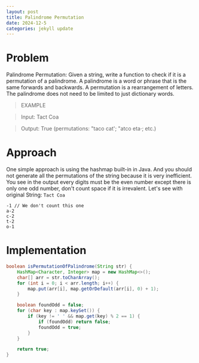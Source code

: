 ```yaml
---
layout: post
title: Palindrome Permutation
date: 2024-12-5
categories: jekyll update
---
```


# Problem

Palindrome Permutation: Given a string, write a function to check if it is a permutation of 
a palindrome. A palindrome is a word or phrase that is the same forwards and backwards. A 
permutation is a rearrangement of letters. The palindrome does not need to be limited to just 
dictionary words. 

> EXAMPLE 

> Input: Tact Coa 

> Output: True (permutations: "taco cat'; "atco eta·; etc.) 

# Approach

One simple approach is using the hashmap built-in in Java. And you should not generate all the permutations 
of the string because it is very inefficient. You see in the output every digits must be the even number except 
there is only one odd number, don't count space if it is irrevalent. Let's see with original String: `Tact Coa`

``` Example: 
-1 // We don't count this one
a-2
c-2
t-2
o-1
```

# Implementation

```java
boolean isPermutationOfPalindrome(String str) {
    HashMap<Character, Integer> map = new HashMap<>();
    char[] arr = str.toCharArray();
    for (int i = 0; i < arr.length; i++) {
        map.put(arr[i], map.getOrDefault(arr[i], 0) + 1);
    }

    boolean foundOdd = false;
    for (char key : map.keySet()) {
        if (key != ' ' && map.get(key) % 2 == 1) {
            if (foundOdd) return false;
            foundOdd = true;
        }
    }

    return true;
}
```

